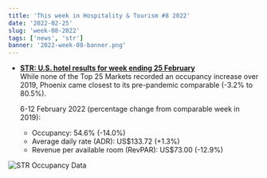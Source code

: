 ```yaml
---
title: 'This week in Hospitality & Tourism #8 2022'
date: '2022-02-25'
slug: 'week-08-2022'
tags: ['news', 'str']
banner: '2022-week-08-banner.png'
---
```


- **[STR: U.S. hotel results for week ending 25 February](https://str.com/press-release/str-us-hotel-results-week-ending-25-february)**  
  While none of the Top 25 Markets recorded an occupancy increase over 2019, Phoenix came closest to its pre-pandemic comparable (-3.2% to 80.5%).

  6-12 February 2022 (percentage change from comparable week in 2019):

  - Occupancy: 54.6% (-14.0%)
  - Average daily rate (ADR): US$133.72 (+1.3%)
  - Revenue per available room (RevPAR): US$73.00 (-12.9%)

![STR Occupancy Data](/images/blogimages/2022-week-06-occupancy.png)
